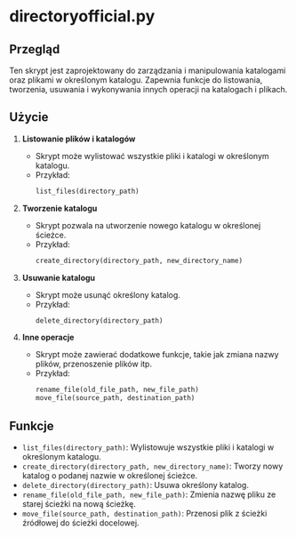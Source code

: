 # directoryofficial.py

## Przegląd
Ten skrypt jest zaprojektowany do zarządzania i manipulowania katalogami oraz plikami w określonym katalogu. Zapewnia funkcje do listowania, tworzenia, usuwania i wykonywania innych operacji na katalogach i plikach.

## Użycie

1. **Listowanie plików i katalogów**
    - Skrypt może wylistować wszystkie pliki i katalogi w określonym katalogu.
    - Przykład:
      ```python
      list_files(directory_path)
      ```

2. **Tworzenie katalogu**
    - Skrypt pozwala na utworzenie nowego katalogu w określonej ścieżce.
    - Przykład:
      ```python
      create_directory(directory_path, new_directory_name)
      ```

3. **Usuwanie katalogu**
    - Skrypt może usunąć określony katalog.
    - Przykład:
      ```python
      delete_directory(directory_path)
      ```

4. **Inne operacje**
    - Skrypt może zawierać dodatkowe funkcje, takie jak zmiana nazwy plików, przenoszenie plików itp.
    - Przykład:
      ```python
      rename_file(old_file_path, new_file_path)
      move_file(source_path, destination_path)
      ```

## Funkcje

- `list_files(directory_path)`: Wylistowuje wszystkie pliki i katalogi w określonym katalogu.
- `create_directory(directory_path, new_directory_name)`: Tworzy nowy katalog o podanej nazwie w określonej ścieżce.
- `delete_directory(directory_path)`: Usuwa określony katalog.
- `rename_file(old_file_path, new_file_path)`: Zmienia nazwę pliku ze starej ścieżki na nową ścieżkę.
- `move_file(source_path, destination_path)`: Przenosi plik z ścieżki źródłowej do ścieżki docelowej.



